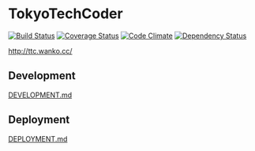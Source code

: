 # TokyoTechCoder
[![Build Status](https://api.travis-ci.org/eagletmt/ttcoder.png)](https://travis-ci.org/eagletmt/ttcoder)
[![Coverage Status](https://coveralls.io/repos/eagletmt/ttcoder/badge.png?branch=master)](https://coveralls.io/r/eagletmt/ttcoder)
[![Code Climate](https://codeclimate.com/github/eagletmt/ttcoder.png)](https://codeclimate.com/github/eagletmt/ttcoder)
[![Dependency Status](https://gemnasium.com/eagletmt/ttcoder.png)](https://gemnasium.com/eagletmt/ttcoder)

http://ttc.wanko.cc/

## Development
[DEVELOPMENT.md](DEVELOPMENT.md)

## Deployment
[DEPLOYMENT.md](DEPLOYMENT.md)
